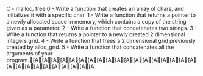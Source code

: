 C - malloc, free 0 - Write a function that creates an array of chars, and initializes it with a specific char. 1 - Write a function that returns a pointer to a newly allocated space in memory, which contains a copy of the string given as a parameter. 2 - Write a function that concatenates two strings. 3 - Write a function that returns a pointer to a newly created 2 dimensional integers grid. 4 - Write a function that frees a 2 dimensional grid previously created by alloc_grid. 5 - Write a function that concatenates all the arguments of your program.[A[A[A[A[A[A[A[A[A[A[A[A[A[A[A[A[A[A[A[A[A[A[A[A[A[A[A[A
